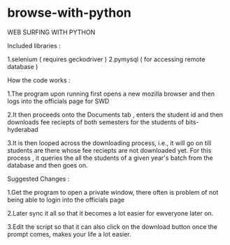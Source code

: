 # browse-with-python

WEB SURFING WITH PYTHON

Included libraries :

1.selenium  ( requires geckodriver )
2.pymysql ( for accessing remote database )

How the code works :

1.The program upon running first opens a new mozilla browser and then logs into the officials page for SWD

2.It then proceeds onto the Documents tab , enters the student id and then downloads fee reciepts of both semesters for the students of bits-hyderabad

3.It is then looped across the downloading process, i.e., it will go on till students are there whose fee reciepts are not downloaded yet. For this process , it queries the all the students of a given year's batch from the database and then goes on.

Suggested Changes :

1.Get the program to open a private window, there often is problem of not being able to login into the officials page

2.Later sync it all so that it becomes a lot easier for ewveryone later on.

3.Edit the script so that it can also click on the download button once the prompt comes, makes your life a lot easier.

